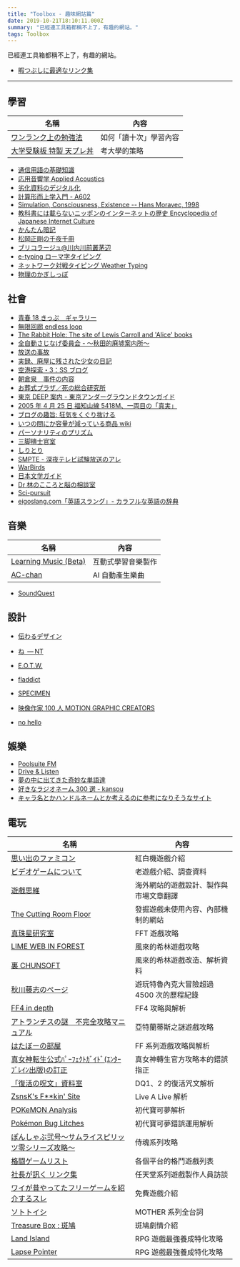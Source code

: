 ```yaml
---
title: "Toolbox - 趣味網站篇"
date: 2019-10-21T18:10:11.000Z
summary: "已經連工具箱都稱不上了，有趣的網站。"
tags: Toolbox
---
```


已經連工具箱都稱不上了，有趣的網站。

- [暇つぶしに最適なリンク集](http://fcrandom.freeoda.com/hima.html)

---

## 學習

| 名稱                                                                                                                          | 內容                   |
| ----------------------------------------------------------------------------------------------------------------------------- | ---------------------- |
| [ワンランク上の勉強法](https://web.archive.org/web/20130629035806/http://www.geocities.jp/nagare_basi/study/stdy_mokuji.html) | 如何「讀十次」學習內容 |
| [大学受験板 特製 天プレ丼](http://ifs.nog.cc/daigakujuken.at.infoseek.co.jp/index.html)                                       | 考大學的策略           |

- [通信用語の基礎知識](https://www.wdic.org/)
- [応用音響学 Applied Acoustics](https://ocw.u-tokyo.ac.jp/course_11270/)
- [劣化資料のデジタル化](https://library.iss.u-tokyo.ac.jp/collection/d00/index.html)
- [計算形而上学入門 - A602](https://tsg.ne.jp/nolze/texts/CM.html)
- [Simulation, Consciousness, Existence -- Hans Moravec, 1998](https://frc.ri.cmu.edu/~hpm/project.archive/general.articles/1998/SimConEx.98.html)
- [教科書には載らないニッポンのインターネットの歴史 Encyclopedia of Japanese Internet Culture](https://web.archive.org/web/20030801113739/http://blogdex.tripod.co.jp/encyclopedia/)
- [かんたん暗記](https://www.8toch.net/hachiben/anki.cgi)
- [松岡正剛の千夜千冊](https://1000ya.isis.ne.jp/souran/index.php?vol=102)
- [ブリコラージュ@川内川前叢茅辺](http://st.cat-v.ne.jp/kawamae_cho/index.html)
- [e-typing ローマ字タイピング](https://www.e-typing.ne.jp/roma/check/)
- [ネットワーク対戦タイピング Weather Typing](https://denasu.com/software/weathertyping.html)
- [物理のかぎしっぽ](http://hooktail.sub.jp/index.html)

## 社會

- [青春 18 きっぷ　ギャラリー](http://www.satou3.com/railways/18kippu2.html)
- [無限回廊 endless loop](http://www.maroon.dti.ne.jp/knight999/)
- [The Rabbit Hole: The site of Lewis Carroll and 'Alice' books](http://www.hp-alice.com/index.html)
- [全自動さじなげ委員会 - ～秋田的廃墟案内所～](https://do-inaka.info/)
- [放送の事故](https://tvjiko.web.fc2.com/)
- [実録、廃屋に残された少女の日記](http://honoguraiosanpo.blog.jp/archives/1057998384.html)
- [空港探索・3：SS ブログ](https://airport1111.blog.ss-blog.jp/)
- [朝倉泉　事件の内容](https://grandson.tripod.com/i_jiken.html)
- [お葬式プラザ／死の総合研究所](http://osoushiki-plaza.com/institut/index.html)
- [東京 DEEP 案内 - 東京アンダーグラウンドタウンガイド](https://tokyodeep.info/)
- [2005 年 4 月 25 日 福知山線 5418M、一両目の「真実」](http://www.kysd.net/fuku42501a.html)
- [ブログの趣旨: 狂気をくぐり抜ける](http://tiem.cocolog-nifty.com/blog/shishi.html)
- [いつの間にか容量が減っている商品 wiki](https://shrinkflation.info/)
- [パーソナリティのプリズム](http://dongavatyo.web.fc2.com/038.htm)
- [三脚檣士官室](http://www.ironclad.saloon.jp/wardroom/wardroom.htm)
- [しりとり](https://siritori.net/)
- [SMPTE - 深夜テレビ試験放送のアレ](https://satorunet.github.io/SMPTE/)
- [WarBirds](http://www.warbirds.jp/index1.html)
- [日本文学ガイド](https://koten.sk46.com/index.html)
- [Dr 林のこころと脳の相談室](http://kokoro.squares.net/)
- [Sci-pursuit](https://sci-pursuit.com/)
- [eigoslang.com「英語スラング」- カラフルな英語の辞典](https://eigoslang.com/)

## 音樂

| 名稱                                                           | 內容               |
| -------------------------------------------------------------- | ------------------ |
| [Learning Music (Beta)](https://learningmusic.ableton.com/ja/) | 互動式學習音樂製作 |
| [AC-chan](https://aidn.jp/jingle/)                             | AI 自動產生樂曲    |

- [SoundQuest](https://soundquest.jp/category-archive-intro/)

## 設計

- [伝わるデザイン](https://tsutawarudesign.com/)
- [ね  — NT](https://nathan.tokyo/)
- [E.O.T.W.](https://eotw.nathan.tokyo/)
- [fladdict](http://fladdict.net/)
- [SPECIMEN](http://fladdict.net/sketches/specimen/index.html)
- [映像作家 100 人 MOTION GRAPHIC CREATORS](https://eizo100.jp/)

- [no hello](https://nohello.net/en/)

## 娛樂

- [Poolsuite FM](https://poolsuite.net/)
- [Drive & Listen](https://driveandlisten.herokuapp.com/)
- [夢の中に出てきた奇妙な単語達](http://hon-kon.o.oo7.jp/unknown.html)
- [好きなラジオネーム 300 選 - kansou](https://www.kansou-blog.jp/entry/2021/11/11/200409)
- [キャラ名とかハンドルネームとか考えるのに参考になりそうなサイト](https://name-site.net/)

## 電玩

| 名稱                                                                                                                   | 內容                                     |
| ---------------------------------------------------------------------------------------------------------------------- | ---------------------------------------- |
| [思い出のファミコン](http://famicom.memorial/index.html)                                                               | 紅白機遊戲介紹                           |
| [ビデオゲームについて](http://s-endo.skr.jp/)                                                                          | 老遊戲介紹、調查資料                     |
| [遊戲思維](http://pettittechen.blogspot.com/)                                                                          | 海外網站的遊戲設計、製作與市場文章翻譯   |
| [The Cutting Room Floor](https://tcrf.net/The_Cutting_Room_Floor)                                                      | 發掘遊戲未使用內容、內部機制的網站       |
| [真珠星研究室](http://pearlstar.sakura.ne.jp/study/index.html)                                                         | FFT 遊戲攻略                             |
| [LIME WEB IN FOREST](http://www2u.biglobe.ne.jp/~yoppi/shiren/)                                                        | 風來的希林遊戲攻略                       |
| [裏 CHUNSOFT](https://oyasen20.tripod.com/)                                                                            | 風來的希林遊戲改造、解析資料             |
| [秋川藤志のページ](http://000.la.coocan.jp/)                                                                           | 遊玩特魯內克大冒險超過 4500 次的歷程紀錄 |
| [FF4 in depth](http://www.asahi-net.or.jp/~xi5s-msd/)                                                                  | FF4 攻略與解析                           |
| [アトランチスの謎　不完全攻略マニュアル](http://www.cute.hm/hogehoge/html/enter.html)                                  | 亞特蘭蒂斯之謎遊戲攻略                   |
| [はたぼーの部屋](https://hboh2511.web.fc2.com/)                                                                        | FF 系列遊戲攻略與解析                    |
| [真女神転生公式ﾊﾟｰﾌｪｸﾄｶﾞｲﾄﾞ(ｴﾝﾀｰﾌﾞﾚｲﾝ出版)の訂正](http://yhvhiro.web.fc2.com/yhvh_pgaidoteisei.html)                   | 真女神轉生官方攻略本的錯誤指正           |
| [「復活の呪文」資料室](https://web.archive.org/web/20160329120539/http://www.imasy.or.jp/~yotti/dq-passwd.html)        | DQ1、2 的復活咒文解析                    |
| [ZsnsK's F\*\*kin' Site](http://zsnsk.sakura.ne.jp/)                                                                   | Live A Live 解析                         |
| [POKeMON Analysis](http://psense.lib.net/Analysis/RGB/index.html)                                                      | 初代寶可夢解析                           |
| [Pokémon Bug Litches](https://web.archive.org/web/20181001140126/http://www.geocities.jp/kattempla/pokebug/index.html) | 初代寶可夢錯誤運用解析                   |
| [ぽんしゃぶ弐号〜サムライスピリッツ零シリーズ攻略〜](http://www5b.biglobe.ne.jp/~hitokiri/)                            | 侍魂系列攻略                             |
| [格闘ゲームリスト](http://kakuge.info/d/index.htm)                                                                     | 各個平台的格鬥遊戲列表                   |
| [社長が訊く リンク集](https://www.nintendo.co.jp/corporate/links/)                                                     | 任天堂系列遊戲製作人員訪談               |
| [ワイが昔やってたフリーゲームを紹介するスレ](http://blog.livedoor.jp/nwknews/archives/5612110.html)                    | 免費遊戲介紹                             |
| [ソトトイシ](https://soto.aikotoba.jp/index.html)                                                                      | MOTHER 系列全台詞                        |
| [Treasure Box : 斑鳩](http://rssp.web.fc2.com/ikaruga.html)                                                            | 斑鳩劇情介紹                             |
| [Land Island](https://land-island.com/)                                                                                | RPG 遊戲最強養成特化攻略                 |
| [Lapse Pointer](https://ninja114514.hide-yoshi.net/)                                                                   | RPG 遊戲最強養成特化攻略                 |

